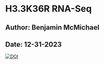 # H3.3K36R RNA-Seq 
## Author: Benjamin McMichael
## Date: 12-31-2023

[![DOI](https://zenodo.org/badge/87882374.svg)](https://zenodo.org/badge/latestdoi/87882374)
